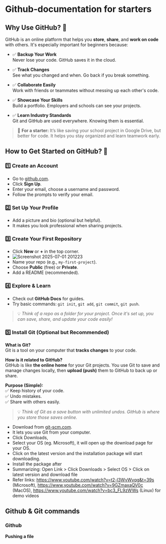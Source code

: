# Github-documentation for starters

## Why Use GitHub? 🤔

GitHub is an online platform that helps you **store**, **share**, and **work on code** with others. It's especially important for beginners because:

- ✅ **Backup Your Work**  
  Never lose your code. GitHub saves it in the cloud.

- ✅ **Track Changes**  
  See what you changed and when. Go back if you break something.

- ✅ **Collaborate Easily**  
  Work with friends or teammates without messing up each other's code.

- ✅ **Showcase Your Skills**  
  Build a portfolio. Employers and schools can see your projects.

- ✅ **Learn Industry Standards**  
  Git and GitHub are used everywhere. Knowing them is essential.

> 🔹 **For a starter:** It’s like saving your school project in Google Drive, but better for code. It helps you stay organized and learn teamwork early.

## How to Get Started on GitHub? 🚀

### 1️⃣ **Create an Account**
- Go to [github.com](https://github.com).
- Click **Sign Up**.
- Enter your email, choose a username and password.
- Follow the prompts to verify your email.

### 2️⃣ **Set Up Your Profile**
- Add a picture and bio (optional but helpful).
- It makes you look professional when sharing projects.

### 3️⃣ **Create Your First Repository**
- Click **New** or **+** in the top corner.
- ![Screenshot 2025-07-01 201223](https://github.com/user-attachments/assets/cccdc548-90c6-4666-ba26-882ae04c8ffb)
- Name your repo (e.g., `my-first-project`).
- Choose **Public** (free) or **Private**.
- Add a README (recommended).

### 4️⃣ **Explore & Learn**
- Check out **GitHub Docs** for guides.
- Try basic commands: `git init`, `git add`, `git commit`, `git push`.

> 💡 *Think of a repo as a folder for your project. Once it's set up, you can save, share, and update your code easily!*

### 5️⃣ **Install Git (Optional but Recommended)**
**What is Git?**  
Git is a tool on your computer that **tracks changes** to your code.

**How is it related to GitHub?**  
GitHub is like **the online home** for your Git projects. You use Git to save and manage changes locally, then **upload (push)** them to GitHub to back up or share.

**Purpose (Simple):**  
✅ Keep history of your code.  
✅ Undo mistakes.  
✅ Share with others easily.

> 💡 *Think of Git as a save button with unlimited undos. GitHub is where you store those saves online.*


- Download from [git-scm.com](https://git-scm.com).
- It lets you use Git from your computer.
- Click Downloads,
- Select your OS (eg. Microsoft), it will open up the download page for your OS.
- Click on the latest version and the installation package will start downloading.
- Install the package after
- Summarizing: Open Link > Click Downloads > Select OS > Click on latest version and download file
- Refer links: https://www.youtube.com/watch?v=t2-l3WvWvqg&t=39s (Microsoft), https://www.youtube.com/watch?v=9GZmaxaQV0c (MacOS), https://www.youtube.com/watch?v=bc3_FL9zWWs (Linux)  for demo videos

## Github & Git commands
### Github
**Pushing a file**

